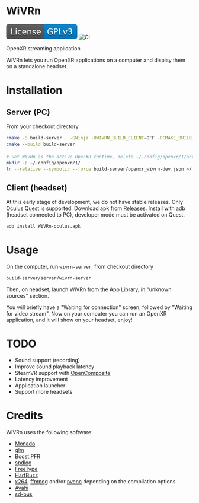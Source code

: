 # WiVRn

[![License: GPL v3](images/License-GPLv3-blue.svg)](https://www.gnu.org/licenses/gpl-3.0) ![CI](https://github.com/Meumeu/WiVRn/workflows/Build/badge.svg)

OpenXR streaming application

WiVRn lets you run OpenXR applications on a computer and display them on a standalone headset.

# Installation
## Server (PC)
From your checkout directory
```bash
cmake -B build-server . -GNinja -DWIVRN_BUILD_CLIENT=OFF -DCMAKE_BUILD_TYPE=RelWithDebInfo
cmake --build build-server

# Set WiVRn as the active OpenXR runtime, delete ~/.config/openxr/1/active_runtime.json after you are done using WiVRn
mkdir -p ~/.config/openxr/1/
ln --relative --symbolic --force build-server/openxr_wivrn-dev.json ~/.config/openxr/1/active_runtime.json
```

## Client (headset)
At this early stage of development, we do not have stable releases. Only Oculus Quest is supported.
Download apk from [Releases](https://github.com/Meumeu/WiVRn/releases).
Install with adb (headset connected to PC), developer mode must be activated on Quest.
```bash
adb install WiVRn-oculus.apk
```

# Usage
On the computer, run `wivrn-server`, from checkout directory
```bash
build-server/server/wivrn-server
```
Then, on headset, launch WiVRn from the App Library, in "unknown sources" section.

You will briefly have a "Waiting for connection" screen, followed by "Waiting for video stream".
Now on your computer you can run an OpenXR application, and it will show on your headset, enjoy!

# TODO
* Sound support (recording)
* Improve sound playback latency
* SteamVR support with [OpenComposite](https://gitlab.com/znixian/OpenOVR)
* Latency improvement
* Application launcher
* Support more headsets

# Credits
WiVRn uses the following software:
- [Monado](https://monado.freedesktop.org/)
- [glm](http://glm.g-truc.net/)
- [Boost.PFR](https://github.com/boostorg/pfr)
- [spdlog](https://github.com/gabime/spdlog)
- [FreeType](https://freetype.org/)
- [HarfBuzz](https://harfbuzz.github.io/)
- [x264](https://www.videolan.org/developers/x264.html), [ffmpeg](https://ffmpeg.org/) and/or [nvenc](https://developer.nvidia.com/nvidia-video-codec-sdk) depending on the compilation options
- [Avahi](https://www.avahi.org/)
- [sd-bus](https://www.freedesktop.org/software/systemd/man/sd-bus.html)
